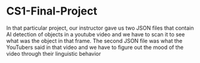 # CS1-Final-Project
In that particular project, our instructor gave us two JSON files that contain AI detection of objects in a youtube video and we have to scan it to see what was the object in that frame. The second JSON file was what the YouTubers said in that video and we have to figure out the mood of the video through their linguistic behavior 

